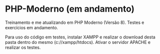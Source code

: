 # PHP-Moderno (em andamento)
 Treinamento e me atualizando em PHP Moderno (Versão 8).
 Testes e exercícios em andamento.
 
 Para uso do código em testes, instalar XAMPP e realizar o download desta pasta dentro do mesmo (c://xampp/htdocs). Ativar o servidor APACHE e realizar os testes.
